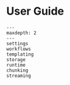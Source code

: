 # User Guide

```{toctree}
---
maxdepth: 2
---
settings
workflows
templating
storage
runtime
chunking
streaming
````